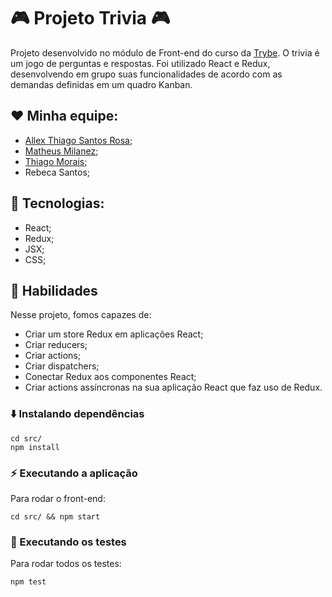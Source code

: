 # 🎮 Projeto Trivia 🎮
Projeto desenvolvido no módulo de Front-end do curso da [Trybe](https://www.betrybe.com/). O trivia é um jogo de perguntas e respostas. Foi utilizado React e Redux, desenvolvendo em grupo suas funcionalidades de acordo com as demandas definidas em um quadro Kanban.

## ❤️ Minha equipe:
- [Allex Thiago Santos Rosa](https://github.com/AllexThiagoSR);
- [Matheus Milanez](https://github.com/matheusmilanez96);
- [Thiago Morais](https://github.com/othiagomorais);
- Rebeca Santos;

## 🚀 Tecnologias:
- React;
- Redux;
- JSX;
- CSS;

## 📌 Habilidades
Nesse projeto, fomos capazes de:
- Criar um store Redux em aplicações React;
- Criar reducers;
- Criar actions;
- Criar dispatchers;
- Conectar Redux aos componentes React;
- Criar actions assíncronas na sua aplicação React que faz uso de Redux.

### ⬇️ Instalando dependências
  ```
  cd src/
  npm install
  ``` 

### ⚡ Executando a aplicação
Para rodar o front-end:

  ```
  cd src/ && npm start
  ```

### 🧪 Executando os testes
Para rodar todos os testes:

  ```
  npm test
  ```

